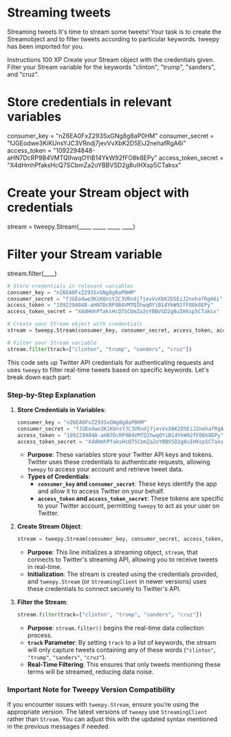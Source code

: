 # Streaming tweets

Streaming tweets
It's time to stream some tweets! Your task is to create the Streamobject and to filter tweets according to particular keywords. tweepy has been imported for you.

Instructions
100 XP
Create your Stream object with the credentials given.
Filter your Stream variable for the keywords "clinton", "trump", "sanders", and "cruz".


# Store credentials in relevant variables
consumer_key = "nZ6EA0FxZ293SxGNg8g8aP0HM"
consumer_secret = "fJGEodwe3KiKUnsYJC3VRndj7jevVvXbK2D5EiJ2nehafRgA6i"
access_token = "1092294848-aHN7DcRP9B4VMTQIhwqOYiB14YkW92fFO8k8EPy"
access_token_secret = "X4dHmhPfaksHcQ7SCbmZa2oYBBVSD2g8uIHXsp5CTaksx"

# Create your Stream object with credentials
stream = tweepy.Stream(____, ____, ____, ____)

# Filter your Stream variable
stream.filter(____)

```py
# Store credentials in relevant variables
consumer_key = "nZ6EA0FxZ293SxGNg8g8aP0HM"
consumer_secret = "fJGEodwe3KiKUnsYJC3VRndj7jevVvXbK2D5EiJ2nehafRgA6i"
access_token = "1092294848-aHN7DcRP9B4VMTQIhwqOYiB14YkW92fFO8k8EPy"
access_token_secret = "X4dHmhPfaksHcQ7SCbmZa2oYBBVSD2g8uIHXsp5CTaksx"

# Create your Stream object with credentials
stream = tweepy.Stream(consumer_key, consumer_secret, access_token, access_token_secret)

# Filter your Stream variable
stream.filter(track=["clinton", "trump", "sanders", "cruz"])

```

This code sets up Twitter API credentials for authenticating requests and uses `tweepy` to filter real-time tweets based on specific keywords. Let's break down each part:

### Step-by-Step Explanation

1. **Store Credentials in Variables**:
   ```python
   consumer_key = "nZ6EA0FxZ293SxGNg8g8aP0HM"
   consumer_secret = "fJGEodwe3KiKUnsYJC3VRndj7jevVvXbK2D5EiJ2nehafRgA6i"
   access_token = "1092294848-aHN7DcRP9B4VMTQIhwqOYiB14YkW92fFO8k8EPy"
   access_token_secret = "X4dHmhPfaksHcQ7SCbmZa2oYBBVSD2g8uIHXsp5CTaksx"
   ```

   - **Purpose**: These variables store your Twitter API keys and tokens. Twitter uses these credentials to authenticate requests, allowing `tweepy` to access your account and retrieve tweet data.
   - **Types of Credentials**:
     - **`consumer_key` and `consumer_secret`**: These keys identify the app and allow it to access Twitter on your behalf.
     - **`access_token` and `access_token_secret`**: These tokens are specific to your Twitter account, permitting `tweepy` to act as your user on Twitter.

2. **Create Stream Object**:
   ```python
   stream = tweepy.Stream(consumer_key, consumer_secret, access_token, access_token_secret)
   ```

   - **Purpose**: This line initializes a streaming object, `stream`, that connects to Twitter's streaming API, allowing you to receive tweets in real-time.
   - **Initialization**: The stream is created using the credentials provided, and `tweepy.Stream` (or `StreamingClient` in newer versions) uses these credentials to connect securely to Twitter's API.

3. **Filter the Stream**:
   ```python
   stream.filter(track=["clinton", "trump", "sanders", "cruz"])
   ```

   - **Purpose**: `stream.filter()` begins the real-time data collection process.
   - **`track` Parameter**: By setting `track` to a list of keywords, the stream will only capture tweets containing any of these words (`"clinton"`, `"trump"`, `"sanders"`, `"cruz"`).
   - **Real-Time Filtering**: This ensures that only tweets mentioning these terms will be streamed, reducing data noise.

### Important Note for Tweepy Version Compatibility
If you encounter issues with `tweepy.Stream`, ensure you’re using the appropriate version. The latest versions of `tweepy` use `StreamingClient` rather than `Stream`. You can adjust this with the updated syntax mentioned in the previous messages if needed.